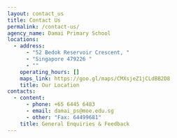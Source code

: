 ```yaml
---
layout: contact_us
title: Contact Us
permalink: /contact-us/
agency_name: Damai Primary School
locations:
  - address:
      - "52 Bedok Reservoir Crescent, "
      - "Singapore 479226 "
      - ""
    operating_hours: []
    maps_link: https://goo.gl/maps/CMXsjeZ1jCLdBB2D8
    title: Our Location
contacts:
  - content:
      - phone: +65 6445 6483
      - email: damai_ps@moe.edu.sg
      - other: "Fax: 64499681"
    title: General Enquiries & Feedback
---
```

